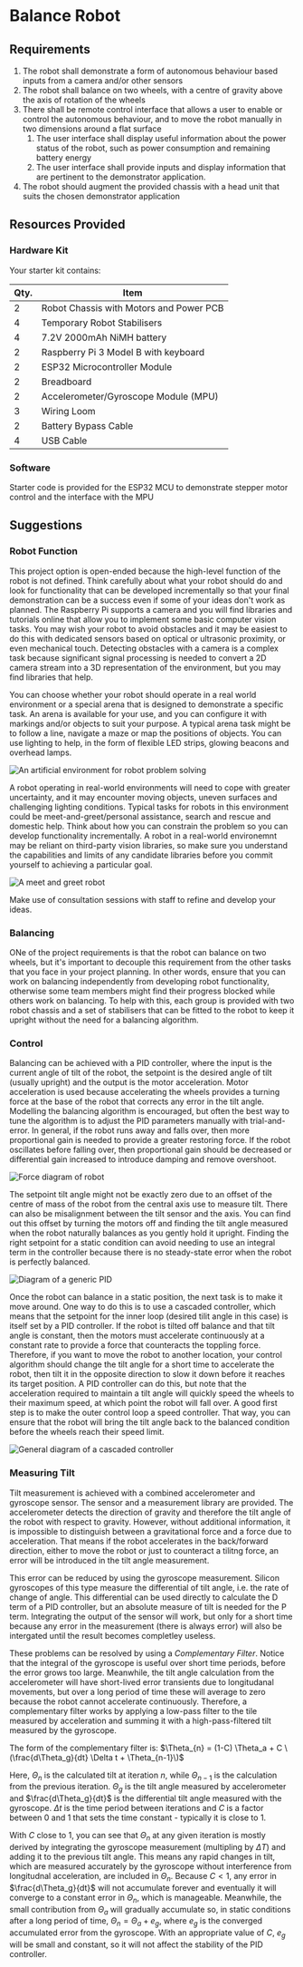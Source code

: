 # Balance Robot

## Requirements

1. The robot shall demonstrate a form of autonomous behaviour based inputs from a camera and/or other sensors
2. The robot shall balance on two wheels, with a centre of gravity above the axis of rotation of the wheels
3. There shall be remote control interface that allows a user to enable or control the autonomous behaviour, and to move the robot manually in two dimensions around a flat surface
    1. The user interface shall display useful information about the power status of the robot, such as power consumption and remaining battery energy
    2. The user interface shall provide inputs and display information that are pertinent to the demonstrator application.
4. The robot should augment the provided chassis with a head unit that suits the chosen demonstrator application

## Resources Provided

### Hardware Kit

Your starter kit contains:

| Qty. | Item |
| ---- | ---- |
| 2    | Robot Chassis with Motors and Power PCB |
| 4    | Temporary Robot Stabilisers |
| 4    | 7.2V 2000mAh NiMH battery |
| 2    | Raspberry Pi 3 Model B with keyboard |
| 2    | ESP32 Microcontroller Module |
| 2    | Breadboard |
| 2    | Accelerometer/Gyroscope Module (MPU)|
| 3    | Wiring Loom |
| 2    | Battery Bypass Cable |
| 4    | USB Cable |

### Software

Starter code is provided for the ESP32 MCU to demonstrate stepper motor control and the interface with the MPU

## Suggestions

### Robot Function

This project option is open-ended because the high-level function of the robot is not defined.
Think carefully about what your robot should do and look for functionality that can be developed incrementally so that your final demonstration can be a success even if some of your ideas don't work as planned.
The Raspberry Pi supports a camera and you will find libraries and tutorials online that allow you to implement some basic computer vision tasks.
You may wish your robot to avoid obstacles and it may be easiest to do this with dedicated sensors based on optical or ultrasonic proximity, or even mechanical touch.
Detecting obstacles with a camera is a complex task because significant signal processing is needed to convert a 2D camera stream into a 3D representation of the environment, but you may find libraries that help.

You can choose whether your robot should operate in a real world environment or a special arena that is designed to demonstrate a specific task.
An arena is available for your use, and you can configure it with markings and/or objects to suit your purpose.
A typical arena task might be to follow a line, navigate a maze or map the positions of objects.
You can use lighting to help, in the form of flexible LED strips, glowing beacons and overhead lamps.

![An artificial environment for robot problem solving]()

A robot operating in real-world environments will need to cope with greater uncertainty, and it may encounter moving objects, uneven surfaces and challenging lighting conditions.
Typical tasks for robots in this environment could be meet-and-greet/personal assistance, search and rescue and domestic help.
Think about how you can constrain the problem so you can develop functionality incrementally.
A robot in a real-world environemnt may be reliant on third-party vision libraries, so make sure you understand the capabilities and limits of any candidate libraries before you commit yourself to achieving a particular goal.

![A meet and greet robot]()

Make use of consultation sessions with staff to refine and develop your ideas.

### Balancing

ONe of the project requirements is that the robot can balance on two wheels, but it's important to decouple this requirement from the other tasks that you face in your project planning.
In other words, ensure that you can work on balancing independently from developing robot functionality, otherwise some team members might find their progress blocked while others work on balancing.
To help with this, each group is provided with two robot chassis and a set of stabilisers that can be fitted to the robot to keep it upright without the need for a balancing algorithm.

### Control 

Balancing can be achieved with a PID controller, where the input is the current angle of tilt of the robot, the setpoint is the desired angle of tilt (usually upright) and the output is the motor acceleration.
Motor acceleration is used because accelerating the wheels provides a turning force at the base of the robot that corrects any error in the tilt angle.
Modelling the balancing algorithm is encouraged, but often the best way to tune the algorithm is to adjust the PID parameters manually with trial-and-error.
In general, if the robot runs away and falls over, then more proportional gain is needed to provide a greater restoring force.
If the robot oscillates before falling over, then proportional gain should be decreased or differential gain increased to introduce damping and remove overshoot.

![Force diagram of robot]()

The setpoint tilt angle might not be exactly zero due to an offset of the centre of mass of the robot from the central axis use to measure tilt.
There can also be misalignment between the tilt sensor and the axis.
You can find out this offset by turning the motors off and finding the tilt angle measured when the robot naturally balances as you gently hold it upright.
Finding the right setpoint for a static condition can avoid needing to use an integral term in the controller because there is no steady-state error when the robot is perfectly balanced.

![Diagram of a generic PID]()

Once the robot can balance in a static position, the next task is to make it move around.
One way to do this is to use a cascaded controller, which means that the setpoint for the inner loop (desired tilit angle in this case) is itself set by a PID controller.
If the robot is tilted off balance and that tilt angle is constant, then the motors must accelerate continuously at a constant rate to provide a force that counteracts the toppling force.
Therefore, if you want to move the robot to another location, your control algorithm should change the tilt angle for a short time to accelerate the robot, then tilt it in the opposite direction to slow it down before it reaches its target position.
A PID controller can do this, but note that the acceleration required to maintain a tilt angle will quickly speed the wheels to their maximum speed, at which point the robot will fall over.
A good first step is to make the outer control loop a speed controller.
That way, you can ensure that the robot will bring the tilt angle back to the balanced condition before the wheels reach their speed limit.

![General diagram of a cascaded controller]()

### Measuring Tilt

Tilt measurement is achieved with a combined accelerometer and gyroscope sensor.
The sensor and a measurement library are provided.
The accelerometer detects the direction of gravity and therefore the tilt angle of the robot with respect to gravity.
However, without additional information, it is impossible to distinguish between a gravitational force and a force due to acceleration.
That means if the robot accelerates in the back/forward direction, either to move the robot or just to counteract a tilitng force, an error will be introduced in the tilt angle measurement.

This error can be reduced by using the gyroscope measurement.
Silicon gyroscopes of this type measure the differential of tilt angle, i.e. the rate of change of angle.
This differential can be used directly to calculate the D term of a PID controller, but an absolute measure of tilt is needed for the P term.
Integrating the output of the sensor will work, but only for a short time because any error in the measurement (there is always error) will also be intergated until the result becomes completley useless.

These problems can be resolved by using a _Complementary Filter_.
Notice that the integral of the gyroscope is useful over short time periods, before the error grows too large.
Meanwhile, the tilt angle calculation from the accelerometer will have short-lived error transients due to longitudanal movements, but over a long period of time these will average to zero because the robot cannot accelerate continuously.
Therefore, a complementary filter works by applying a low-pass filter to the tile measured by acceleration and summing it with a high-pass-filtered tilt measured by the gyroscope.

The form of the complementary filter is: $\Theta_{n} = (1-C) \Theta_a + C \(\frac{d\Theta_g}{dt} \Delta t + \Theta_{n-1}\)$

Here, $\Theta_{n}$ is the calculated tilt at iteration $n$, while $\Theta_{n-1}$ is the calculation from the previous iteration.
$\Theta_g$ is the tilt angle measured by accelerometer and $\frac{d\Theta_g}{dt}$ is the differential tilt angle measured with the gyroscope.
$\Delta t$ is the time period between iterations and $C$ is a factor between 0 and 1 that sets the time constant - typically it is close to 1.

With $C$ close to 1, you can see that $\Theta_{n}$ at any given iteration is mostly derived by integrating the gyroscope measurement (multipling by $\Delta T$) and adding it to the previous tilt angle.
This means any rapid changes in tilt, which are measured accurately by the gyroscope without interference from longitudnal acceleration, are included in $\Theta_{n}$.
Because $C<1$, any error in $\frac{d\Theta_g}{dt}$ will not accumulate forever and eventually it will converge to a constant error in $\Theta_{n}$, which is manageable.
Meanwhile, the small contribution from $\Theta_a$ will gradually accumulate so, in static conditions after a long period of time, $\Theta_{n} = \Theta_{a} + e_g$, where $e_g$ is the converged accumulated error from the gyroscope.
With an appropriate value of $C$, $e_g$ will be small and constant, so it will not affect the stability of the PID controller.
